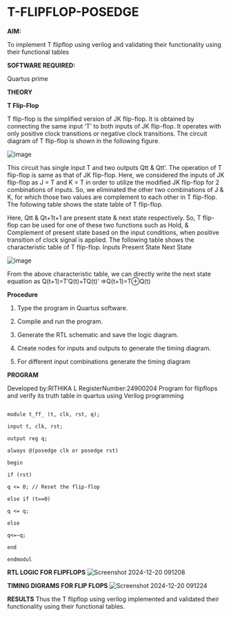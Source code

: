 # T-FLIPFLOP-POSEDGE

**AIM:**

To implement  T flipflop using verilog and validating their functionality using their functional tables

**SOFTWARE REQUIRED:**

Quartus prime

**THEORY**

**T Flip-Flop**

T flip-flop is the simplified version of JK flip-flop. It is obtained by connecting the same input ‘T’ to both inputs of JK flip-flop. It operates with only positive clock transitions or negative clock transitions. The circuit diagram of T flip-flop is shown in the following figure.

![image](https://github.com/naavaneetha/T-FLIPFLOP-POSEDGE/assets/154305477/458a68fe-2d08-4a9d-ac4f-7ae0480ce0bd)

 
This circuit has single input T and two outputs Qtt & Qtt’. The operation of T flip-flop is same as that of JK flip-flop. Here, we considered the inputs of JK flip-flop as J = T and K = T in order to utilize the modified JK flip-flop for 2 combinations of inputs. So, we eliminated the other two combinations of J & K, for which those two values are complement to each other in T flip-flop. The following table shows the state table of T flip-flop.

Here, Qtt & Qt+1t+1 are present state & next state respectively. So, T flip-flop can be used for one of these two functions such as Hold, & Complement of present state based on the input conditions, when positive transition of clock signal is applied. The following table shows the characteristic table of T flip-flop. Inputs Present State Next State

![image](https://github.com/naavaneetha/T-FLIPFLOP-POSEDGE/assets/154305477/cdd7fb32-539f-4b66-bb8d-f305a153c886)

 
From the above characteristic table, we can directly write the next state equation as Q(t+1)=T′Q(t)+TQ(t)′ ⇒Q(t+1)=T⊕Q(t)

**Procedure**

1. Type the program in Quartus software.

 2. Compile and run the program.

 3. Generate the RTL schematic and save the logic diagram.

 4. Create nodes for inputs and outputs to generate the timing diagram.

 5. For different input combinations generate the timing diagram

**PROGRAM**

 Developed by:RITHIKA L
 RegisterNumber:24900204
 Program for flipflops and verify its truth table in quartus using Verilog programming
 ```

 module t_ff_ (t, clk, rst, q);

 input t, clk, rst;

 output reg q;

 always @(posedge clk or posedge rst)

 begin

 if (rst)

 q <= 0; // Reset the flip-flop

 else if (t==0)

 q <= q;

else

 q<=~q;

 end

 endmodul
```

**RTL LOGIC FOR FLIPFLOPS**
![Screenshot 2024-12-20 091208](https://github.com/user-attachments/assets/465f3b7c-f0f1-4b0f-bc27-01fa3323f4d1)


**TIMING DIGRAMS FOR FLIP FLOPS**
![Screenshot 2024-12-20 091224](https://github.com/user-attachments/assets/7a9329b9-fdde-4673-bcfc-f0b6c1381f4b)


**RESULTS**
Thus the T flipflop using verilog implemented and validated their functionality using
 their functional tables.
